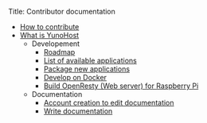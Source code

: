 Title: Contributor documentation

* [How to contribute](/contribute)
* [What is YunoHost](/whatsyunohost)
    * Developement
        * [Roadmap](/roadmap)
        * [List of available applications](/apps)
        * [Package new applications](/packaging_apps)
        * [Develop on Docker](/docker)
        * [Build OpenResty (Web server) for Raspberry Pi](/build_openresty)
    * Documentation
       * [Account creation to edit documentation](/accounting)
       * [Write documentation](/write_documentation)
